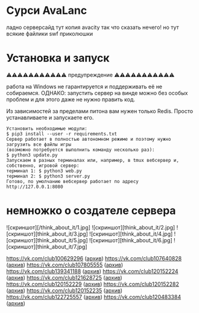 # Сурси AvaLanc 

ладно серверсайд тут копия avacity так что сказать нечего!
но тут всякие файлики swf приколюшки

# Установка и запуск
⚠️⚠️⚠️⚠️⚠️⚠️⚠️⚠️⚠️⚠️⚠️
предупреждение
⚠️⚠️⚠️⚠️⚠️⚠️⚠️⚠️⚠️⚠️⚠️

работа на Windows не гарантируется и поддерживать её не собираемся.
ОДНАКО: запустить сервер на винде можно без особых проблем и для этого даже не нужно править код.

Из зависимостей за пределами питона вам нужен только Redis. Просто устанавливаете и запускаете его.
```
Установить необходимые модули:
$ pip3 install --user -r requirements.txt
Сервер работает в полностью автономном режиме и поэтому нужно загрузить все файлы игры
(возможно потребуется выполнить команду несколько раз):
$ python3 update.py
Запускаем в разных терминалах или, например, в tmux вебсервер и, собственно, игровой сервер:
терминал 1: $ python3 web.py
терминал 2: $ python3 server.py
Готово, по умолчанию вебсервер работает по адресу http://127.0.0.1:8080
```

# немножко о создателе сервера

![скриншот][/think_about_it/1.jpg]
![скриншот][think_about_it/2.jpg]
![скриншот][think_about_it/3.jpg]
![скриншот][think_about_it/4.jpg]
![скриншот][think_about_it/5.jpg]
![скриншот][think_about_it/6.jpg]
![скриншот][think_about_it/7.jpg]


https://vk.com/club100629296 ([архив](https://web.archive.org/web/20200110034850/https://vk.com/club100629296))
https://vk.com/club107640828 ([архив](https://web.archive.org/web/20200110035240/https://vk.com/club107640828))
https://vk.com/club107805555 ([архив](https://web.archive.org/web/20200110035258/https://vk.com/club107805555))
https://vk.com/club139341188 ([архив](https://web.archive.org/web/20200110035243/https://vk.com/club139341188))
https://vk.com/club120152224 ([архив](https://web.archive.org/web/20200110035516/https://vk.com/club120152224))
https://vk.com/club121628725 ([архив](https://web.archive.org/web/20200110035554/https://vk.com/club121628725))
https://vk.com/club120152229 ([архив](https://web.archive.org/web/20200110035556/https://vk.com/club120152229))
https://vk.com/club120152282 ([архив](https://web.archive.org/web/20200110035558/https://vk.com/club120152282))
https://vk.com/club120152235 ([архив](https://web.archive.org/web/20200110035610/https://vk.com/club120152235))
https://vk.com/club122725557 ([архив](https://web.archive.org/web/20200110035604/https://vk.com/club122725557))
https://vk.com/club120483384 ([архив](https://web.archive.org/web/20200110035956/https://vk.com/club120483384))
